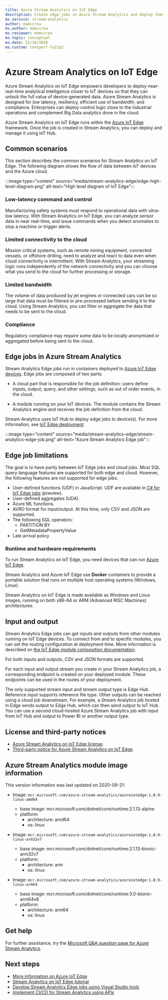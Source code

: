 ```yaml
---
title: Azure Stream Analytics on IoT Edge
description: Create edge jobs in Azure Stream Analytics and deploy them to devices running Azure IoT Edge.
ms.service: stream-analytics
author: mamccrea
ms.author: mamccrea
ms.reviewer: mamccrea
ms.topic: conceptual
ms.date: 12/18/2020
ms.custom: contperf-fy21q2
---
```


# Azure Stream Analytics on IoT Edge
 
Azure Stream Analytics on IoT Edge empowers developers to deploy near-real-time analytical intelligence closer to IoT devices so that they can unlock the full value of device-generated data. Azure Stream Analytics is designed for low latency, resiliency, efficient use of bandwidth, and compliance. Enterprises can deploy control logic close to the industrial operations and complement Big Data analytics done in the cloud.

Azure Stream Analytics on IoT Edge runs within the [Azure IoT Edge](https://azure.microsoft.com/campaigns/iot-edge/) framework. Once the job is created in Stream Analytics, you can deploy and manage it using IoT Hub.

## Common scenarios

This section describes the common scenarios for Stream Analytics on IoT Edge. The following diagram shows the flow of data between IoT devices and the Azure cloud.

:::image type="content" source="media/stream-analytics-edge/edge-high-level-diagram.png" alt-text="High level diagram of IoT Edge":::

### Low-latency command and control

Manufacturing safety systems must respond to operational data with ultra-low latency. With Stream Analytics on IoT Edge, you can analyze sensor data in near real-time, and issue commands when you detect anomalies to stop a machine or trigger alerts.

### Limited connectivity to the cloud

Mission critical systems, such as remote mining equipment, connected vessels, or offshore drilling, need to analyze and react to data even when cloud connectivity is intermittent. With Stream Analytics, your streaming logic runs independently of the network connectivity and you can choose what you send to the cloud for further processing or storage.

### Limited bandwidth

The volume of data produced by jet engines or connected cars can be so large that data must be filtered or pre-processed before sending it to the cloud. Using Stream Analytics, you can filter or aggregate the data that needs to be sent to the cloud.

### Compliance

Regulatory compliance may require some data to be locally anonymized or aggregated before being sent to the cloud.

## Edge jobs in Azure Stream Analytics

Stream Analytics Edge jobs run in containers deployed to [Azure IoT Edge devices](../iot-edge/about-iot-edge.md). Edge jobs are composed of two parts:

* A cloud part that is responsible for the job definition: users define inputs, output, query, and other settings, such as  out of order events, in the cloud.

* A module running on your IoT devices. The module contains the Stream Analytics engine and receives the job definition from the cloud. 

Stream Analytics uses IoT Hub to deploy edge jobs to device(s). For more information, see [IoT Edge deployment](../iot-edge/module-deployment-monitoring.md).

:::image type="content" source="media/stream-analytics-edge/stream-analytics-edge-job.png" alt-text="Azure Stream Analytics Edge job":::

## Edge job limitations

The goal is to have parity between IoT Edge jobs and cloud jobs. Most SQL query language features are supported for both edge and cloud. However, the following features are not supported for edge jobs:
* User-defined functions (UDF) in JavaScript. UDF are available in [C# for IoT Edge jobs](./stream-analytics-edge-csharp-udf.md) (preview).
* User-defined aggregates (UDA).
* Azure ML functions.
* AVRO format for input/output. At this time, only CSV and JSON are supported.
* The following  SQL operators:
    * PARTITION BY
    * GetMetadataPropertyValue
* Late arrival policy

### Runtime and hardware requirements
To run Stream Analytics on IoT Edge, you need devices that can run [Azure IoT Edge](https://azure.microsoft.com/campaigns/iot-edge/). 

Stream Analytics and Azure IoT Edge use **Docker** containers to provide a portable solution that runs on multiple host operating systems (Windows, Linux).

Stream Analytics on IoT Edge is made available as Windows and Linux images, running on both x86-64 or ARM (Advanced RISC Machines) architectures. 


## Input and output

Stream Analytics Edge jobs can get inputs and outputs from other modules running on IoT Edge devices. To connect from and to specific modules, you can set the routing configuration at deployment time. More information is described on [the IoT Edge module composition documentation](../iot-edge/module-composition.md).

For both inputs and outputs, CSV and JSON formats are supported.

For each input and output stream you create in your Stream Analytics job, a corresponding endpoint is created on your deployed module. These endpoints can be used in the routes of your deployment.

The only supported stream input and stream output type is Edge Hub. Reference input supports reference file type. Other outputs can be reached using a cloud job downstream. For example, a Stream Analytics job hosted in Edge sends output to Edge Hub, which can then send output to IoT Hub. You can use a second cloud-hosted Azure Stream Analytics job with input from IoT Hub and output to Power BI or another output type.

## License and third-party notices
* [Azure Stream Analytics on IoT Edge license](https://go.microsoft.com/fwlink/?linkid=862827). 
* [Third-party notice for Azure Stream Analytics on IoT Edge](https://go.microsoft.com/fwlink/?linkid=862828).

## Azure Stream Analytics module image information 

This version information was last updated on 2020-09-21:

- Image: `mcr.microsoft.com/azure-stream-analytics/azureiotedge:1.0.9-linux-amd64`
   - base image: mcr.microsoft.com/dotnet/core/runtime:2.1.13-alpine
   - platform:
      - architecture: amd64
      - os: linux
 
- Image: `mcr.microsoft.com/azure-stream-analytics/azureiotedge:1.0.9-linux-arm32v7`
   - base image: mcr.microsoft.com/dotnet/core/runtime:2.1.13-bionic-arm32v7
   - platform:
      - architecture: arm
      - os: linux
 
- Image: `mcr.microsoft.com/azure-stream-analytics/azureiotedge:1.0.9-linux-arm64`
   - base image: mcr.microsoft.com/dotnet/core/runtime:3.0-bionic-arm64v8
   - platform:
      - architecture: arm64
      - os: linux
      
      
## Get help
For further assistance, try the [Microsoft Q&A question page for Azure Stream Analytics](/answers/topics/azure-stream-analytics.html).

## Next steps

* [More information on Azure IoT Edge](../iot-edge/about-iot-edge.md)
* [Stream Analytics on IoT Edge tutorial](../iot-edge/tutorial-deploy-stream-analytics.md)
* [Develop Stream Analytics Edge jobs using Visual Studio tools](./stream-analytics-tools-for-visual-studio-edge-jobs.md)
* [Implement CI/CD for Stream Analytics using APIs](stream-analytics-cicd-api.md)

<!--Link references-->
[stream.analytics.developer.guide]: ../stream-analytics-developer-guide.md
[stream.analytics.scale.jobs]: stream-analytics-scale-jobs.md
[stream.analytics.introduction]: stream-analytics-introduction.md
[stream.analytics.get.started]: stream-analytics-real-time-fraud-detection.md
[stream.analytics.query.language.reference]: /stream-analytics-query/stream-analytics-query-language-reference
[stream.analytics.rest.api.reference]: /rest/api/streamanalytics/
